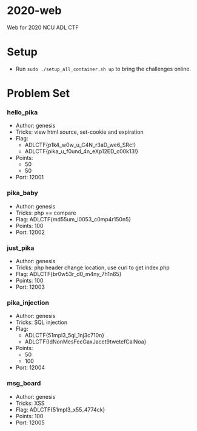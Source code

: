 # 2020-web

Web for 2020 NCU ADL CTF

# Setup

- Run `sudo ./setup_all_container.sh up` to bring the challenges online.

 
# Problem Set
### hello_pika
- Author: genesis
- Tricks: view html source, set-cookie and expiration
- Flag:
    - ADLCTF{p1k4_w0w_u_C4N_r3aD_we6_SRc!}
    - ADLCTF{pika_u_f0und_4n_eXp12ED_c00k13!}
- Points:
    - 50
    - 50
- Port: 12001

### pika_baby
- Author: genesis
- Tricks: php == compare
- Flag: ADLCTF{md55um_l0053_c0mp4r150n5}
- Points: 100
- Port: 12002

### just_pika
- Author: genesis
- Tricks: php header change location, use curl to get index.php
- Flag: ADLCTF{br0w53r_d0_m4ny_7h1n65}
- Points: 100
- Port: 12003

### pika_injection
- Author: genesis
- Tricks: SQL injection
- Flag:
    - ADLCTF{51mpl3_5ql_1nj3c710n}
    - ADLCTF{IdNonMesFecGaxJacet9twetefCalNoa}
- Points: 
    - 50
    - 100
- Port: 12004

### msg_board
- Author: genesis
- Tricks: XSS
- Flag: ADLCTF{51mpl3_x55_4774ck}
- Points: 100
- Port: 12005

